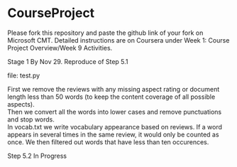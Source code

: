 # CourseProject

Please fork this repository and paste the github link of your fork on Microsoft CMT. Detailed instructions are on Coursera under Week 1: Course Project Overview/Week 9 Activities.

Stage 1 By Nov 29. 
Reproduce of Step 5.1

file: test.py  

First we remove the reviews with any missing aspect rating or document length less than 50 words (to keep the content coverage of all possible aspects).  
Then we  convert all the words into lower cases and remove punctuations and stop words.  
In vocab.txt we write vocabulary appearance based on reviews. If a word appears in several times in the same review, it would only be counted as once.  We then filtered out words that have less than ten occurences.  

Step 5.2 In Progress  
